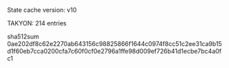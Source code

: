 State cache version: v10

TAKYON: 214 entries

sha512sum 0ae202df8c62e2270ab643156c98825866f1644c0974f8cc51c2ee31ca9b15d1f60eb7cca0200cfa7c60f0cf0e2796a1ffe98d009ef726b41d1ecbe7bc4a0fc1
